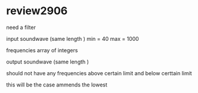 # review2906

need a filter

input soundwave (same length )
min = 40
max = 1000

frequencies array of integers

output soundwave (same length )

should not have any frequencies above certain limit and below certtain limit

this will be the case ammends the lowest

<!-- 1. [20,30,60], 25 , 80 => [25,30,60] -->
